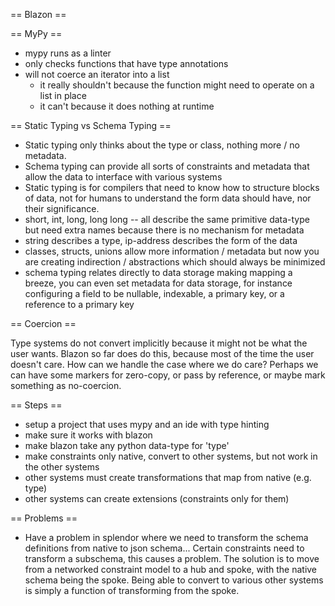 == Blazon ==



== MyPy ==

 - mypy runs as a linter
 - only checks functions that have type annotations
 - will not coerce an iterator into a list
   - it really shouldn't because the function might need to operate on a list in place
   - it can't because it does nothing at runtime


== Static Typing vs Schema Typing ==

  - Static typing only thinks about the type or class, nothing more / no metadata.
  - Schema typing can provide all sorts of constraints and metadata that allow the data
    to interface with various systems
  - Static typing is for compilers that need to know how to structure blocks of data, not for humans
    to understand the form data should have, nor their significance.
  - short, int, long, long long -- all describe the same primitive data-type but need extra names
    because there is no mechanism for metadata
  - string describes a type, ip-address describes the form of the data
  - classes, structs, unions allow more information / metadata but now you are creating
    indirection / abstractions which should always be minimized
  - schema typing relates directly to data storage making mapping a breeze, you can even set
    metadata for data storage, for instance configuring a field to be nullable, indexable, a
    primary key, or a reference to a primary key

== Coercion ==

  Type systems do not convert implicitly because it might not be what the user wants.
  Blazon so far does do this, because most of the time the user doesn't care.
  How can we handle the case where we do care?
  Perhaps we can have some markers for zero-copy, or pass by reference, or maybe mark something
  as no-coercion.

== Steps ==

  - setup a project that uses mypy and an ide with type hinting
  - make sure it works with blazon
  - make blazon take any python data-type for 'type'
  - make constraints only native, convert to other systems, but not work in the other systems
  - other systems must create transformations that map from native (e.g. type)
  - other systems can create extensions (constraints only for them)

== Problems ==

  - Have a problem in splendor where we need to transform the schema definitions from native
    to json schema... Certain constraints need to transform a subschema, this causes a problem.
    The solution is to move from a networked constraint model to a hub and spoke, with the native
    schema being the spoke.  Being able to convert to various other systems is simply a function of
    transforming from the spoke.